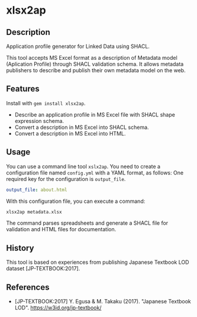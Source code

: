 # xlsx2ap

## Description

Application profile generator for Linked Data using SHACL.

This tool accepts MS Excel format as a description of Metadata model (Aplication Profile) through SHACL validation schema.
It allows metadata publishers to describe and publish their own metadata model on the web.

## Features

Install with `gem install xlsx2ap`.

* Describe an application profile in MS Excel file with SHACL shape expression schema.
* Convert a description in MS Excel into SHACL schema.
* Convert a description in MS Excel into HTML.

## Usage

You can use a command line tool ``xslx2ap``.
You need to create a configuration file named ``config.yml`` with a YAML format, as follows:
One required key for the configuration is ``output_file``.

```yaml
output_file: about.html
```
With this configuration file, you can execute a command:

```sh
xlsx2ap metadata.xlsx
```

The command parses spreadsheets and generate a SHACL file for validation and HTML files for documentation.

## History

This tool is based on experiences from publishing Japanese Textbook LOD dataset [JP-TEXTBOOK:2017].

## References

* [JP-TEXTBOOK:2017] Y. Egusa & M. Takaku (2017). "Japanese Textbook LOD". https://w3id.org/jp-textbook/

